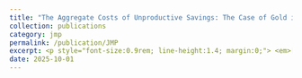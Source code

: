 ```yaml
---
title: "The Aggregate Costs of Unproductive Savings: The Case of Gold in India"
collection: publications
category: jmp
permalink: /publication/JMP
excerpt: <p style="font-size:0.9rem; line-height:1.4; margin:0;"> <em>[Draft Coming Soon.]</em> </p>
date: 2025-10-01
---
```



